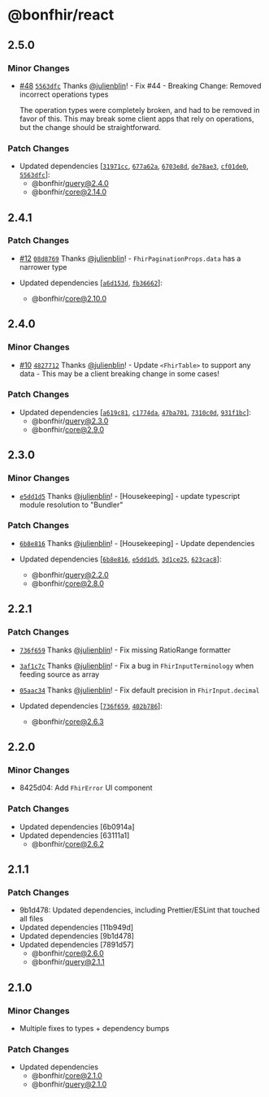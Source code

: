 # @bonfhir/react

## 2.5.0

### Minor Changes

- [#48](https://github.com/bonfhir/bonfhir/pull/48) [`5563dfc`](https://github.com/bonfhir/bonfhir/commit/5563dfc86995c2ae175c52f05e568481ce176954) Thanks [@julienblin](https://github.com/julienblin)! - Fix #44 - Breaking Change: Removed incorrect operations types

  The operation types were completely broken, and had to be removed in favor of this.
  This may break some client apps that rely on operations, but the change should be straightforward.

### Patch Changes

- Updated dependencies [[`31971cc`](https://github.com/bonfhir/bonfhir/commit/31971ccbbb3111d99e06ca3d240baaa4fe073a68), [`677a62a`](https://github.com/bonfhir/bonfhir/commit/677a62a547cfe31831b409e9a7757a302f1cdd91), [`6703e8d`](https://github.com/bonfhir/bonfhir/commit/6703e8d74804fc62eebabb5935de7be82a3bf999), [`de78ae3`](https://github.com/bonfhir/bonfhir/commit/de78ae343c1a852b351332b4c7173365c1e1cb2e), [`cf01de0`](https://github.com/bonfhir/bonfhir/commit/cf01de0d5c740c28c446ef410acecf9dcf2f1c3a), [`5563dfc`](https://github.com/bonfhir/bonfhir/commit/5563dfc86995c2ae175c52f05e568481ce176954)]:
  - @bonfhir/query@2.4.0
  - @bonfhir/core@2.14.0

## 2.4.1

### Patch Changes

- [#12](https://github.com/bonfhir/bonfhir/pull/12) [`08d8769`](https://github.com/bonfhir/bonfhir/commit/08d87692947452ce333cddb38478b69d691ce6ee) Thanks [@julienblin](https://github.com/julienblin)! - `FhirPaginationProps.data` has a narrower type

- Updated dependencies [[`a6d153d`](https://github.com/bonfhir/bonfhir/commit/a6d153d45dca46606357d8dcb79c822ecf754504), [`fb36662`](https://github.com/bonfhir/bonfhir/commit/fb36662acfd6fb62356aa932fff75860671e63b8)]:
  - @bonfhir/core@2.10.0

## 2.4.0

### Minor Changes

- [#10](https://github.com/bonfhir/bonfhir/pull/10) [`4827712`](https://github.com/bonfhir/bonfhir/commit/4827712518abb96db41027e367f5def2cae8fa07) Thanks [@julienblin](https://github.com/julienblin)! - Update `<FhirTable>` to support any data - This may be a client breaking change in some cases!

### Patch Changes

- Updated dependencies [[`a619c81`](https://github.com/bonfhir/bonfhir/commit/a619c81355406a75917b4ad5122223621b287673), [`c1774da`](https://github.com/bonfhir/bonfhir/commit/c1774da720175e1131919fd16faa79a402aac6ea), [`47ba701`](https://github.com/bonfhir/bonfhir/commit/47ba7010975779d8761e9cf3773764f0fb5e1232), [`7310c0d`](https://github.com/bonfhir/bonfhir/commit/7310c0d07e95b82edde9b5662d76afcfbd04a868), [`931f1bc`](https://github.com/bonfhir/bonfhir/commit/931f1bcf67b03eca749d7291cdb25274a4e9ade8)]:
  - @bonfhir/query@2.3.0
  - @bonfhir/core@2.9.0

## 2.3.0

### Minor Changes

- [`e5dd1d5`](https://github.com/bonfhir/bonfhir/commit/e5dd1d5411f4ae68ecff706f2f0277ab766e7aac) Thanks [@julienblin](https://github.com/julienblin)! - [Housekeeping] - update typescript module resolution to "Bundler"

### Patch Changes

- [`6b8e816`](https://github.com/bonfhir/bonfhir/commit/6b8e8164afea6c06de22bf8e1313b29057a9ff6e) Thanks [@julienblin](https://github.com/julienblin)! - [Housekeeping] - Update dependencies

- Updated dependencies [[`6b8e816`](https://github.com/bonfhir/bonfhir/commit/6b8e8164afea6c06de22bf8e1313b29057a9ff6e), [`e5dd1d5`](https://github.com/bonfhir/bonfhir/commit/e5dd1d5411f4ae68ecff706f2f0277ab766e7aac), [`3d1ce25`](https://github.com/bonfhir/bonfhir/commit/3d1ce25cbc26d6b272f1388fd3210abea52ac50e), [`623cac8`](https://github.com/bonfhir/bonfhir/commit/623cac852d3f84ff5209282069a0d1d95a8b30cc)]:
  - @bonfhir/query@2.2.0
  - @bonfhir/core@2.8.0

## 2.2.1

### Patch Changes

- [`736f659`](https://github.com/bonfhir/bonfhir/commit/736f6599e8ed28b1264923f8e7222aec24d79dd4) Thanks [@julienblin](https://github.com/julienblin)! - Fix missing RatioRange formatter

- [`3af1c7c`](https://github.com/bonfhir/bonfhir/commit/3af1c7ce7d57d54046b65510318599f3b8940b37) Thanks [@julienblin](https://github.com/julienblin)! - Fix a bug in `FhirInputTerminology` when feeding source as array

- [`05aac34`](https://github.com/bonfhir/bonfhir/commit/05aac34fd21f8562481b219ff8dbfede7ae76d66) Thanks [@julienblin](https://github.com/julienblin)! - Fix default precision in `FhirInput.decimal`

- Updated dependencies [[`736f659`](https://github.com/bonfhir/bonfhir/commit/736f6599e8ed28b1264923f8e7222aec24d79dd4), [`402b786`](https://github.com/bonfhir/bonfhir/commit/402b786446ecca8876a7ed08e736988cf2fa2317)]:
  - @bonfhir/core@2.6.3

## 2.2.0

### Minor Changes

- 8425d04: Add `FhirError` UI component

### Patch Changes

- Updated dependencies [6b0914a]
- Updated dependencies [63111a1]
  - @bonfhir/core@2.6.2

## 2.1.1

### Patch Changes

- 9b1d478: Updated dependencies, including Prettier/ESLint that touched all files
- Updated dependencies [11b949d]
- Updated dependencies [9b1d478]
- Updated dependencies [7891d57]
  - @bonfhir/core@2.6.0
  - @bonfhir/query@2.1.1

## 2.1.0

### Minor Changes

- Multiple fixes to types + dependency bumps

### Patch Changes

- Updated dependencies
  - @bonfhir/core@2.1.0
  - @bonfhir/query@2.1.0
